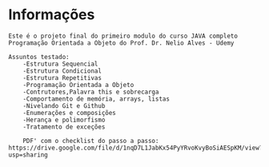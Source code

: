 # Informações

    Este é o projeto final do primeiro modulo do curso JAVA completo Programação Orientada a Objeto do Prof. Dr. Nelio Alves - Udemy

    Assuntos testado:
        -Estrutura Sequencial
        -Estrutura Condicional
        -Estrutura Repetitivas
        -Programação Orientada a Objeto
        -Contrutores,Palavra this e sobrecarga
        -Comportamento de memória, arrays, listas
        -Nivelando Git e Github
        -Enumerações e composições
        -Herança e polimorfismo
        -Tratamento de exceções

        PDF' com o checklist do passo a passo: https://drive.google.com/file/d/1nqD7L1JabKx54PyYRvoKvyBoSiAESpKM/view?usp=sharing
